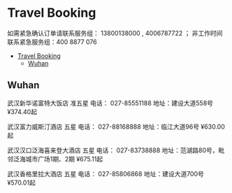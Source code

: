 # Travel Booking

如需紧急确认订单请联系服务组： 13800138000 , 4006787722 ； 非工作时间联系紧急服务组：400 8877 076 

- [Travel Booking](#travel-booking)
  - [Wuhan](#wuhan)

## Wuhan

武汉新华诺富特大饭店
准五星
电话： 027-85551188
地址：建设大道558号
¥374.40起

武汉富力威斯汀酒店
五星
电话： 027-88168888
地址：临江大道96号
¥630.00起

武汉汉口泛海喜来登大酒店
五星
电话： 027-83738888
地址：范湖路80号，毗邻泛海城市广场1期、2期
¥675.11起

武汉香格里拉大酒店
五星
电话： 027-85806868
地址：建设大道700号
¥570.01起
